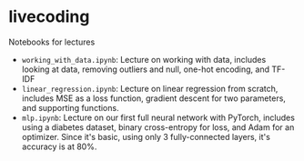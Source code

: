 # livecoding
Notebooks for lectures

- `working_with_data.ipynb`: Lecture on working with data, includes looking at data, removing outliers and null,
one-hot encoding, and TF-IDF
- `linear_regression.ipynb`: Lecture on linear regression from scratch, includes MSE as a loss function, gradient 
descent for two parameters, and supporting functions.
- `mlp.ipynb`: Lecture on our first full neural network with PyTorch, includes using a diabetes dataset, binary 
cross-entropy for loss, and Adam for an optimizer. Since it's basic, using only 3 fully-connected layers, it's accuracy
is at 80%.
